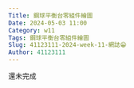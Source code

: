 ```yaml
---
Title: 鋼球平衡台零組件繪圖
Date: 2024-05-03 11:00
Category: w11
Tags: 鋼球平衡台零組件繪圖
Slug: 41123111-2024-week-11-網誌😁
Author: 41123111
---
```

還未完成